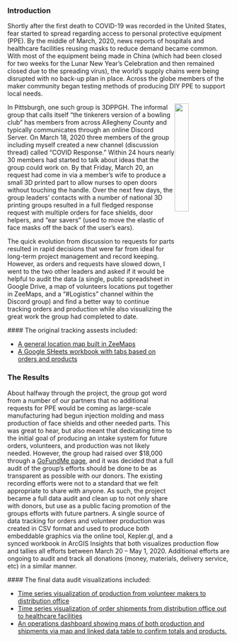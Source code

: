 ### Introduction
<p>Shortly after the first death to COVID-19 was recorded in the United States, fear started to spread regarding access to personal protective equipment (PPE). By the middle of March, 2020, news reports of hospitals and healthcare facilities reusing masks to reduce demand became common. With most of the equipment being made in China (which had been closed for two weeks for the Lunar New Year’s Celebration and then remained closed due to the spreading virus), the world’s supply chains were being disrupted with no back-up plan in place. Across the globe members of the maker community began testing methods of producing DIY PPE to support local needs.</p>
<p><a href="http://www.3dppgh.net/covid-19/" target="_blank"><img src="https://i1.wp.com/www.3dppgh.net/wp-content/uploads/2017/02/3DPPGH_Logo_Small.gif?fit=200%2C152" style="float:right; width:25%;" /></a>In Pittsburgh, one such group is 3DPPGH. The informal group that calls itself “the tinkerers version of a bowling club” has members from across Allegheny County and typically communicates through an online Discord Server. On March 18, 2020 three members of the group including myself created a new channel (discussion thread) called “COVID Response.” Within 24 hours nearly 30 members had started to talk about ideas that the group could work on. By that Friday, March 20, an request had come in via a member’s wife to produce a small 3D printed part to allow nurses to open doors without touching the handle. Over the next few days, the group leaders’ contacts with a number of national 3D printing groups resulted in a full fledged response request with multiple orders for face shields, door helpers, and “ear savers” (used to move the elastic of face masks off the back of the user’s ears).</p>
<p>The quick evolution from discussion to requests for parts resulted in rapid decisions that were far from ideal for long-term project management and record keeping. However, as orders and requests have slowed down, I went to the two other leaders and asked if it would be helpful to audit the data (a single, public spreadsheet in Google Drive, a map of volunteers locations put together in ZeeMaps, and a “#Logistics” channel within the Discord group) and find a better way to continue tracking orders and production while also visualizing the great work the group had completed to date.</p>
<p>#### The original tracking assests included:</p>
<ul>
  <li><a href="https://www.zeemaps.com/3dppgh_covid" target="_blank">A general location map built in ZeeMaps</a></li>
  <li><a href="https://docs.google.com/spreadsheets/d/1sH5PnG9G8RLx3Tip2PjBssJA5vhhC31nWXRBoxgwsNs/edit#gid=1114319060" target="_blank">A Google SHeets workbook with tabs based on orders and products</a></li>
</ul>

### The Results
<p>About halfway through the project, the group got word from a number of our partners that no additional requests for PPE would be coming as large-scale manufacturing had begun injection molding and mass production of face shields and other needed parts. This was great to hear, but also meant that dedicating time to the initial goal of producing an intake system for future orders, volunteers, and production was not likely needed. However, the group had raised over $18,000 through a <a href="https://www.gofundme.com/f/3dppgh-critical-3d-printed-ppe-for-medical-staff?utm_medium=copy_link&utm_source=customer&utm_campaign=p_lico+share-sheet" target="_blank">GoFundMe page</a>, and it was decided that a full audit of the group’s efforts should be done to be as transparent as possible with our donors. The existing recording efforts were not to a standard that we felt appropriate to share with anyone. As such, the project became a full data audit and clean up to not only share with donors, but use as a public facing promotion of the groups efforts with future partners. A single source of data tracking for orders and volunteer production was created in CSV format and used to produce both embeddable graphics via the online tool, Kepler.gl, and a synced workbook in ArcGIS Insights that both visualizes production flow and tallies all efforts between March 20 – May 1, 2020. Additional efforts are ongoing to audit and track all donations (money, materials, delivery service, etc) in a similar manner.</p>
<p>#### The final data audit visualizations included:</p>
<ul>
  <li><a href="https://mrfochs.github.io/Portfolio/COVID/3DPPGH_Makers" target="_blank">Time series visualization of production from volunteer makers to distribution office</a></li>
  <li><a href="https://mrfochs.github.io/Portfolio/COVID/3DPPGH_Shipments" target="_blank">Time series visualization of order shipments from distribution office out to healthcare facilities</a></li>
  <li><a href="https://insights.arcgis.com/index.html#/view/927e2ee47ee746edbe2152918a808b2b" target="_blank">An operations dashboard showing maps of both production and shipments via map and linked data table to confirm totals and products.</a></li>
</ul>
